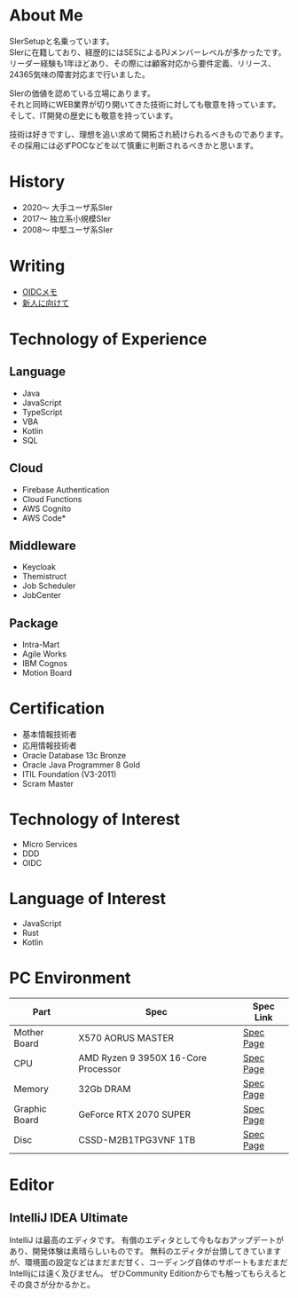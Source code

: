 # About Me
SIerSetupと名乗っています。  
SIerに在籍しており、経歴的にはSESによるPJメンバーレベルが多かったです。  
リーダー経験も1年ほどあり、その際には顧客対応から要件定義、リリース、24365気味の障害対応まで行いました。

SIerの価値を認めている立場にあります。  
それと同時にWEB業界が切り開いてきた技術に対しても敬意を持っています。  
そして、IT開発の歴史にも敬意を持っています。

技術は好きですし、理想を追い求めて開拓され続けられるべきものであります。  
その採用には必ずPOCなどを以て慎重に判断されるべきかと思います。

# History
* 2020〜 大手ユーザ系SIer
* 2017〜 独立系小規模SIer
* 2008〜 中堅ユーザ系SIer

# Writing
* [OIDCメモ](./doc/OIDC.md)
* [新人に向けて](./doc/newcommer/index.md)


# Technology of Experience
## Language
* Java
* JavaScript
* TypeScript
* VBA
* Kotlin
* SQL

## Cloud
* Firebase Authentication
* Cloud Functions
* AWS Cognito
* AWS Code*

## Middleware
* Keycloak
* Themistruct
* Job Scheduler
* JobCenter

## Package
* Intra-Mart
* Agile Works
* IBM Cognos
* Motion Board

# Certification
* 基本情報技術者
* 応用情報技術者
* Oracle Database 13c Bronze
* Oracle Java Programmer 8 Gold
* ITIL Foundation (V3-2011)
* Scram Master

# Technology of Interest
* Micro Services
* DDD
* OIDC

# Language of Interest
* JavaScript
* Rust
* Kotlin

# PC Environment

| Part | Spec | Spec Link |  
|------|------|-----------|  
| Mother Board  | X570 AORUS MASTER  | [Spec Page](https://www.gigabyte.com/jp/Motherboard/X570-AORUS-MASTER-rev-10#kf) |  
| CPU  | AMD Ryzen 9 3950X 16-Core Processor | [Spec Page](https://www.amd.com/ja/products/cpu/amd-ryzen-9-3950x) |  
| Memory  | 32Gb DRAM  | [Spec Page](https://www.gskill.com/product/165/326/1562840073/F4-3600C16D-16GTZNC) |  
| Graphic Board  | GeForce RTX 2070 SUPER | [Spec Page](https://www.nvidia.com/ja-jp/geforce/graphics-cards/rtx-2070-super/) |  
| Disc  | CSSD-M2B1TPG3VNF 1TB | [Spec Page](https://www.cfd.co.jp/product/ssd/cssd-m2b1tpg3vnf/) |  

# Editor
## IntelliJ IDEA Ultimate
IntelliJ は最高のエディタです。
有償のエディタとして今もなおアップデートがあり、開発体験は素晴らしいものです。
無料のエディタが台頭してきていますが、環境面の設定などはまだまだ甘く、コーディング自体のサポートもまだまだIntellijには遠く及びません。
ぜひCommunity Editionからでも触ってもらえるとその良さが分かるかと。
